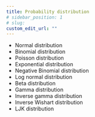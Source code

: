 ```yaml
---
title: Probability distribution
# sidebar_position: 1
# slug: 
custom_edit_url: ""
---
```


- Normal distribution
- Binomial distribution
- Poisson distribution
- Exponential distribution
- Negative Binomial distribution
- Log normal distribution
- Beta distribution
- Gamma distribution
- Inverse gamma distribution
- Inverse Wishart distribution
- LJK distribution
